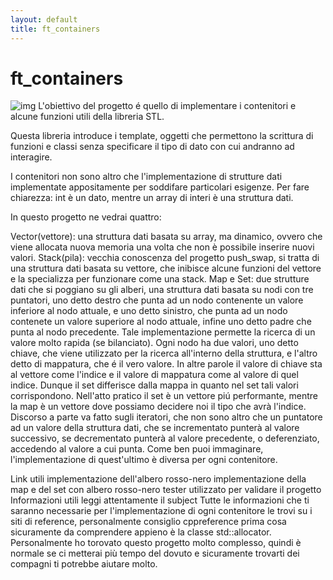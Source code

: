 ```yaml
---
layout: default
title: ft_containers
---
```


# ft_containers
![img](../imgs/ColorfulContainerStackBig.png)
L'obiettivo del progetto é quello di implementare i contenitori e alcune funzioni utili della libreria STL.

Questa libreria introduce i template, oggetti che permettono la scrittura di funzioni e classi senza specificare il tipo di dato con cui andranno ad interagire.

I contenitori non sono altro che l'implementazione di strutture dati implementate appositamente per soddifare particolari esigenze. Per fare chiarezza: int è un dato, mentre un array di interi è una struttura dati.

In questo progetto ne vedrai quattro:

Vector(vettore): una struttura dati basata su array, ma dinamico, ovvero che viene allocata nuova memoria una volta che non è possibile inserire nuovi valori.
Stack(pila): vecchia conoscenza del progetto push_swap, si tratta di una struttura dati basata su vettore, che inibisce alcune funzioni del vettore e la specializza per funzionare come una stack.
Map e Set: due strutture dati che si poggiano su gli alberi, una struttura dati basata su nodi con tre puntatori, uno detto destro che punta ad un nodo contenente un valore inferiore al nodo attuale, e uno detto sinistro, che punta ad un nodo contenete un valore superiore al nodo attuale, infine uno detto padre che punta al nodo precedente. Tale implementazione permette la ricerca di un valore molto rapida (se bilanciato). Ogni nodo ha due valori, uno detto chiave, che viene utilizzato per la ricerca all'interno della struttura, e l'altro detto di mappatura, che é il vero valore. In altre parole il valore di chiave sta al vettore come l'indice e il valore di mappatura come al valore di quel indice. Dunque il set differisce dalla mappa in quanto nel set tali valori corrispondono. Nell'atto pratico il set è un vettore piú performante, mentre la map è un vettore dove possiamo decidere noi il tipo che avrà l'indice.
Discorso a parte va fatto sugli iteratori, che non sono altro che un puntatore ad un valore della struttura dati, che se incrementato punterà al valore successivo, se decrementato punterà al valore precedente, o deferenziato, accedendo al valore a cui punta. Come ben puoi immaginare, l'implementazione di quest'ultimo è diversa per ogni contenitore.

Link utili
implementazione dell'albero rosso-nero
implementazione della map e del set con albero rosso-nero
tester utilizzato per validare il progetto
Informazioni utili
leggi attentamente il subject
Tutte le informazioni che ti saranno necessarie per l'implementazione di ogni contenitore le trovi su i siti di reference, personalmente consiglio cppreference
prima cosa sicuramente da comprendere appieno è la classe std::allocator.
Personalmente ho torovato questo progetto molto complesso, quindi è normale se ci metterai più tempo del dovuto e sicuramente trovarti dei compagni ti potrebbe aiutare molto.

